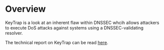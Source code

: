 # Overview

KeyTrap is a look at an inherent flaw within DNSSEC whcih allows attackers to execute DoS attacks against systems using a DNSSEC-validating resolver.

The technical report on KeyTrap can be read [here](https://dl.packetstormsecurity.net/papers/attack/Technical_Report_KeyTrap.pdf).
